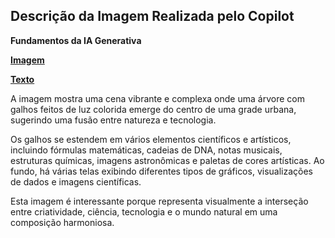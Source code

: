 ## Descrição da Imagem Realizada pelo Copilot
**Fundamentos da IA Generativa**

**[Imagem](/inputs/FundamentosdaIAGenerativa.png)**

**[Texto](/inputs/FundamentosdaIAGenerativa.md)**

A imagem mostra uma cena vibrante e complexa onde uma árvore com galhos feitos de luz colorida emerge do centro de uma grade urbana, sugerindo uma fusão entre natureza e tecnologia.

Os galhos se estendem em vários elementos científicos e artísticos, incluindo fórmulas matemáticas, cadeias de DNA, notas musicais, estruturas químicas, imagens astronômicas e paletas de cores artísticas. Ao fundo, há várias telas exibindo diferentes tipos de gráficos, visualizações de dados e imagens científicas.

Esta imagem é interessante porque representa visualmente a interseção entre criatividade, ciência, tecnologia e o mundo natural em uma composição harmoniosa.
